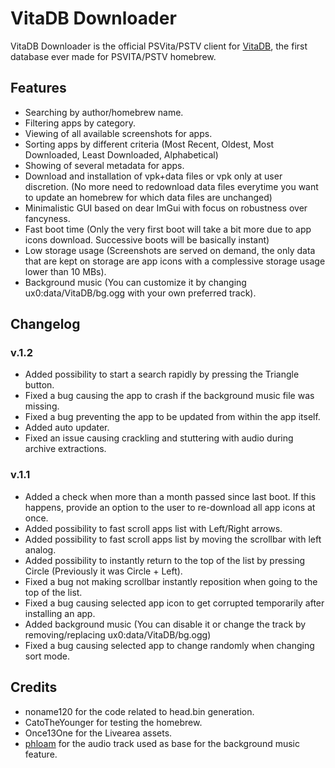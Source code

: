 # VitaDB Downloader
VitaDB Downloader is the official PSVita/PSTV client for [VitaDB](https://vitadb.rinnegatamante.it/), the first database ever made for PSVITA/PSTV homebrew.

## Features
- Searching by author/homebrew name.
- Filtering apps by category.
- Viewing of all available screenshots for apps.
- Sorting apps by different criteria (Most Recent, Oldest, Most Downloaded, Least Downloaded, Alphabetical)
- Showing of several metadata for apps.
- Download and installation of vpk+data files or vpk only at user discretion. (No more need to redownload data files everytime you want to update an homebrew for which data files are unchanged)
- Minimalistic GUI based on dear ImGui with focus on robustness over fancyness.
- Fast boot time (Only the very first boot will take a bit more due to app icons download. Successive boots will be basically instant)
- Low storage usage (Screenshots are served on demand, the only data that are kept on storage are app icons with a complessive storage usage lower than 10 MBs).
- Background music (You can customize it by changing ux0:data/VitaDB/bg.ogg with your own preferred track).

## Changelog
### v.1.2
- Added possibility to start a search rapidly by pressing the Triangle button.
- Fixed a bug causing the app to crash if the background music file was missing.
- Fixed a bug preventing the app to be updated from within the app itself.
- Added auto updater.
- Fixed an issue causing crackling and stuttering with audio during archive extractions.

### v.1.1
- Added a check when more than a month passed since last boot. If this happens, provide an option to the user to re-download all app icons at once.
- Added possibility to fast scroll apps list with Left/Right arrows.
- Added possibility to fast scroll apps list by moving the scrollbar with left analog.
- Added possibility to instantly return to the top of the list by pressing Circle (Previously it was Circle + Left).
- Fixed a bug not making scrollbar instantly reposition when going to the top of the list.
- Fixed a bug causing selected app icon to get corrupted temporarily after installing an app.
- Added background music (You can disable it or change the track by removing/replacing ux0:data/VitaDB/bg.ogg)
- Fixed a bug causing selected app to change randomly when changing sort mode.

## Credits
- noname120 for the code related to head.bin generation.
- CatoTheYounger for testing the homebrew.
- Once13One for the Livearea assets.
- [phloam](https://www.youtube.com/channel/UCO-COkqKBV1KeBifq0HMK0g) for the audio track used as base for the background music feature.
